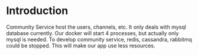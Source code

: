 # Introduction

Community Service host the users, channels, etc. It only deals with
mysql database currently. Our docker will start 4 processes, but actually
only mysql is needed. To develop community service, redis, cassandra, rabbitmq
could be stopped. This will make our app use less resources.